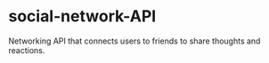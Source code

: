# social-network-API
Networking API that connects users to friends to share thoughts and reactions.
